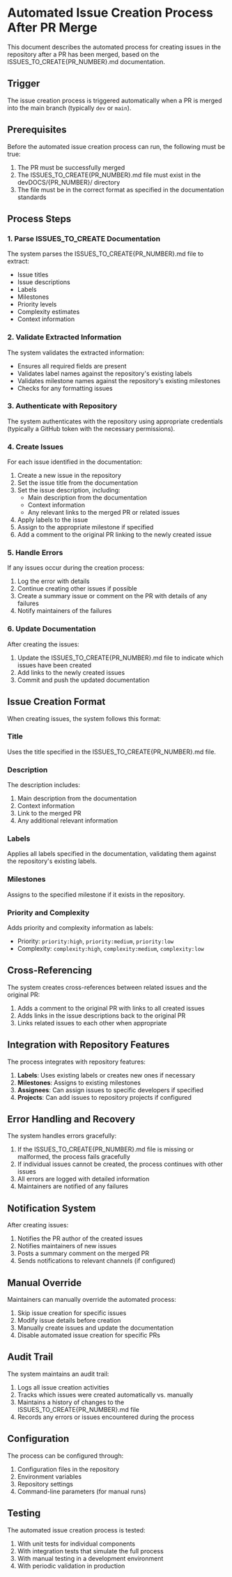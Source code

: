# Automated Issue Creation Process After PR Merge

This document describes the automated process for creating issues in the repository after a PR has been merged, based on the ISSUES_TO_CREATE{PR_NUMBER}.md documentation.

## Trigger

The issue creation process is triggered automatically when a PR is merged into the main branch (typically `dev` or `main`).

## Prerequisites

Before the automated issue creation process can run, the following must be true:
1. The PR must be successfully merged
2. The ISSUES_TO_CREATE{PR_NUMBER}.md file must exist in the devDOCS/{PR_NUMBER}/ directory
3. The file must be in the correct format as specified in the documentation standards

## Process Steps

### 1. Parse ISSUES_TO_CREATE Documentation
The system parses the ISSUES_TO_CREATE{PR_NUMBER}.md file to extract:
- Issue titles
- Issue descriptions
- Labels
- Milestones
- Priority levels
- Complexity estimates
- Context information

### 2. Validate Extracted Information
The system validates the extracted information:
- Ensures all required fields are present
- Validates label names against the repository's existing labels
- Validates milestone names against the repository's existing milestones
- Checks for any formatting issues

### 3. Authenticate with Repository
The system authenticates with the repository using appropriate credentials (typically a GitHub token with the necessary permissions).

### 4. Create Issues
For each issue identified in the documentation:
1. Create a new issue in the repository
2. Set the issue title from the documentation
3. Set the issue description, including:
   - Main description from the documentation
   - Context information
   - Any relevant links to the merged PR or related issues
4. Apply labels to the issue
5. Assign to the appropriate milestone if specified
6. Add a comment to the original PR linking to the newly created issue

### 5. Handle Errors
If any issues occur during the creation process:
1. Log the error with details
2. Continue creating other issues if possible
3. Create a summary issue or comment on the PR with details of any failures
4. Notify maintainers of the failures

### 6. Update Documentation
After creating the issues:
1. Update the ISSUES_TO_CREATE{PR_NUMBER}.md file to indicate which issues have been created
2. Add links to the newly created issues
3. Commit and push the updated documentation

## Issue Creation Format

When creating issues, the system follows this format:

### Title
Uses the title specified in the ISSUES_TO_CREATE{PR_NUMBER}.md file.

### Description
The description includes:
1. Main description from the documentation
2. Context information
3. Link to the merged PR
4. Any additional relevant information

### Labels
Applies all labels specified in the documentation, validating them against the repository's existing labels.

### Milestones
Assigns to the specified milestone if it exists in the repository.

### Priority and Complexity
Adds priority and complexity information as labels:
- Priority: `priority:high`, `priority:medium`, `priority:low`
- Complexity: `complexity:high`, `complexity:medium`, `complexity:low`

## Cross-Referencing

The system creates cross-references between related issues and the original PR:
1. Adds a comment to the original PR with links to all created issues
2. Adds links in the issue descriptions back to the original PR
3. Links related issues to each other when appropriate

## Integration with Repository Features

The process integrates with repository features:
1. **Labels**: Uses existing labels or creates new ones if necessary
2. **Milestones**: Assigns to existing milestones
3. **Assignees**: Can assign issues to specific developers if specified
4. **Projects**: Can add issues to repository projects if configured

## Error Handling and Recovery

The system handles errors gracefully:
1. If the ISSUES_TO_CREATE{PR_NUMBER}.md file is missing or malformed, the process fails gracefully
2. If individual issues cannot be created, the process continues with other issues
3. All errors are logged with detailed information
4. Maintainers are notified of any failures

## Notification System

After creating issues:
1. Notifies the PR author of the created issues
2. Notifies maintainers of new issues
3. Posts a summary comment on the merged PR
4. Sends notifications to relevant channels (if configured)

## Manual Override

Maintainers can manually override the automated process:
1. Skip issue creation for specific issues
2. Modify issue details before creation
3. Manually create issues and update the documentation
4. Disable automated issue creation for specific PRs

## Audit Trail

The system maintains an audit trail:
1. Logs all issue creation activities
2. Tracks which issues were created automatically vs. manually
3. Maintains a history of changes to the ISSUES_TO_CREATE{PR_NUMBER}.md file
4. Records any errors or issues encountered during the process

## Configuration

The process can be configured through:
1. Configuration files in the repository
2. Environment variables
3. Repository settings
4. Command-line parameters (for manual runs)

## Testing

The automated issue creation process is tested:
1. With unit tests for individual components
2. With integration tests that simulate the full process
3. With manual testing in a development environment
4. With periodic validation in production